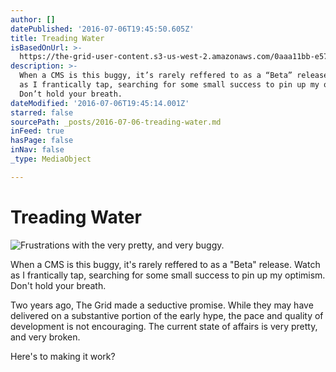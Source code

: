 ```yaml
---
author: []
datePublished: '2016-07-06T19:45:50.605Z'
title: Treading Water
isBasedOnUrl: >-
  https://the-grid-user-content.s3-us-west-2.amazonaws.com/0aaa11bb-e57a-4147-a958-e172658c48b8.jpg
description: >-
  When a CMS is this buggy, it’s rarely reffered to as a “Beta” release. Watch
  as I frantically tap, searching for some small success to pin up my optimism.
  Don’t hold your breath.
dateModified: '2016-07-06T19:45:14.001Z'
starred: false
sourcePath: _posts/2016-07-06-treading-water.md
inFeed: true
hasPage: false
inNav: false
_type: MediaObject

---
```

# Treading Water
![Frustrations with the very pretty, and very buggy.](https://the-grid-user-content.s3-us-west-2.amazonaws.com/a7b164e9-99a7-46cf-bcb5-674388b22807.jpg)

When a CMS is this buggy, it's rarely reffered to as a "Beta" release. Watch as I frantically tap, searching for some small success to pin up my optimism. Don't hold your breath.

Two years ago, The Grid made a seductive promise. While they may have delivered on a substantive portion of the early hype, the pace and quality of development is not encouraging. The current state of affairs is very pretty, and very broken.

Here's to making it work?